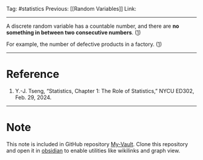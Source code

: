 Tag: #statistics 
Previous: [[Random Variables]]
Link: 

---

A discrete random variable has a countable number, and there are **no something in between two consecutive numbers**. (<u>1</u>)

For example, the number of defective products in a factory. (<u>1</u>)

---

# Reference

1. Y.-J. Tseng, “Statistics, Chapter 1: The Role of Statistics,” NYCU ED302, Feb. 29, 2024.

---

# Note

This note is included in GitHub repository [My-Vault](https://github.com/LittleD3092/My-Vault.git). Clone this repository and open it in [obsidian](https://obsidian.md/) to enable utilities like wikilinks and graph view.
